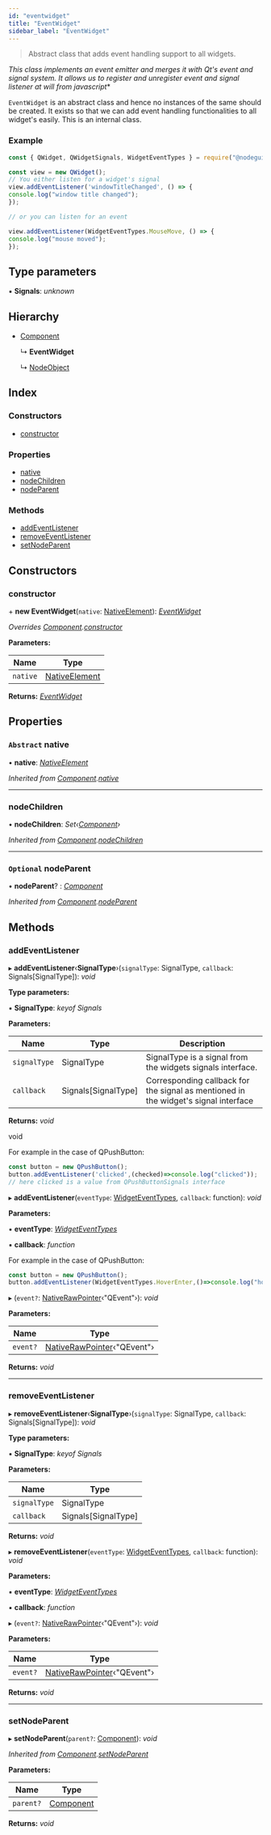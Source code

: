 ```yaml
---
id: "eventwidget"
title: "EventWidget"
sidebar_label: "EventWidget"
---
```


> Abstract class that adds event handling support to all widgets.

*This class implements an event emitter and merges it with Qt's event and signal system. It allows us to register and unregister event and signal listener at will from javascript**

`EventWidget` is an abstract class and hence no instances of the same should be created. It exists so that we can add event handling functionalities to all widget's easily. This is an internal class.

### Example

```javascript
const { QWidget, QWidgetSignals, WidgetEventTypes } = require("@nodegui/nodegui");

const view = new QWidget();
// You either listen for a widget's signal
view.addEventListener('windowTitleChanged', () => {
console.log("window title changed");
});

// or you can listen for an event

view.addEventListener(WidgetEventTypes.MouseMove, () => {
console.log("mouse moved");
});
```

## Type parameters

▪ **Signals**: *unknown*

## Hierarchy

* [Component](component.md)

  ↳ **EventWidget**

  ↳ [NodeObject](nodeobject.md)

## Index

### Constructors

* [constructor](eventwidget.md#constructor)

### Properties

* [native](eventwidget.md#abstract-native)
* [nodeChildren](eventwidget.md#nodechildren)
* [nodeParent](eventwidget.md#optional-nodeparent)

### Methods

* [addEventListener](eventwidget.md#addeventlistener)
* [removeEventListener](eventwidget.md#removeeventlistener)
* [setNodeParent](eventwidget.md#setnodeparent)

## Constructors

###  constructor

\+ **new EventWidget**(`native`: [NativeElement](../globals.md#nativeelement)): *[EventWidget](eventwidget.md)*

*Overrides [Component](component.md).[constructor](component.md#constructor)*

**Parameters:**

Name | Type |
------ | ------ |
`native` | [NativeElement](../globals.md#nativeelement) |

**Returns:** *[EventWidget](eventwidget.md)*

## Properties

### `Abstract` native

• **native**: *[NativeElement](../globals.md#nativeelement)*

*Inherited from [Component](component.md).[native](component.md#abstract-native)*

___

###  nodeChildren

• **nodeChildren**: *Set‹[Component](component.md)›*

*Inherited from [Component](component.md).[nodeChildren](component.md#nodechildren)*

___

### `Optional` nodeParent

• **nodeParent**? : *[Component](component.md)*

*Inherited from [Component](component.md).[nodeParent](component.md#optional-nodeparent)*

## Methods

###  addEventListener

▸ **addEventListener**‹**SignalType**›(`signalType`: SignalType, `callback`: Signals[SignalType]): *void*

**Type parameters:**

▪ **SignalType**: *keyof Signals*

**Parameters:**

Name | Type | Description |
------ | ------ | ------ |
`signalType` | SignalType | SignalType is a signal from the widgets signals interface. |
`callback` | Signals[SignalType] | Corresponding callback for the signal as mentioned in the widget's signal interface |

**Returns:** *void*

void

For example in the case of QPushButton:
```js
const button = new QPushButton();
button.addEventListener('clicked',(checked)=>console.log("clicked"));
// here clicked is a value from QPushButtonSignals interface
```

▸ **addEventListener**(`eventType`: [WidgetEventTypes](../enums/widgeteventtypes.md), `callback`: function): *void*

**Parameters:**

▪ **eventType**: *[WidgetEventTypes](../enums/widgeteventtypes.md)*

▪ **callback**: *function*

For example in the case of QPushButton:
```js
const button = new QPushButton();
button.addEventListener(WidgetEventTypes.HoverEnter,()=>console.log("hovered"));
```

▸ (`event?`: [NativeRawPointer](../globals.md#nativerawpointer)‹"QEvent"›): *void*

**Parameters:**

Name | Type |
------ | ------ |
`event?` | [NativeRawPointer](../globals.md#nativerawpointer)‹"QEvent"› |

**Returns:** *void*

___

###  removeEventListener

▸ **removeEventListener**‹**SignalType**›(`signalType`: SignalType, `callback`: Signals[SignalType]): *void*

**Type parameters:**

▪ **SignalType**: *keyof Signals*

**Parameters:**

Name | Type |
------ | ------ |
`signalType` | SignalType |
`callback` | Signals[SignalType] |

**Returns:** *void*

▸ **removeEventListener**(`eventType`: [WidgetEventTypes](../enums/widgeteventtypes.md), `callback`: function): *void*

**Parameters:**

▪ **eventType**: *[WidgetEventTypes](../enums/widgeteventtypes.md)*

▪ **callback**: *function*

▸ (`event?`: [NativeRawPointer](../globals.md#nativerawpointer)‹"QEvent"›): *void*

**Parameters:**

Name | Type |
------ | ------ |
`event?` | [NativeRawPointer](../globals.md#nativerawpointer)‹"QEvent"› |

**Returns:** *void*

___

###  setNodeParent

▸ **setNodeParent**(`parent?`: [Component](component.md)): *void*

*Inherited from [Component](component.md).[setNodeParent](component.md#setnodeparent)*

**Parameters:**

Name | Type |
------ | ------ |
`parent?` | [Component](component.md) |

**Returns:** *void*
